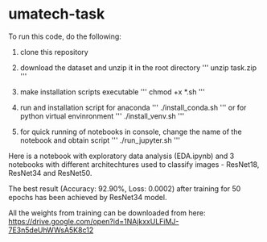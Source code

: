 # umatech-task

To run this code, do the following:
1) clone this repository
2) download the dataset and unzip it in the root directory
'''
unzip task.zip
'''
3) make installation scripts executable
'''
chmod +x *.sh
'''

4) run and installation script for anaconda 
'''
./install_conda.sh
'''
or for python virtual envinronment
'''
./install_venv.sh
'''
5) for quick running of notebooks in console, change the name of the notebook and obtain script 
'''
./run_jupyter.sh
'''

Here is a notebook with exploratory data analysis (EDA.ipynb) and 3 notebooks with different architechtures used to classify images - ResNet18, ResNet34 and ResNet50.

The best result (Accuracy: 92.90%, Loss: 0.0002) after training for 50 epochs has been achieved by ResNet34 model.

All the weights from training can be downloaded from here: https://drive.google.com/open?id=1NAjkxxULFiMJ-7E3n5deUhWWsA5K8c12
